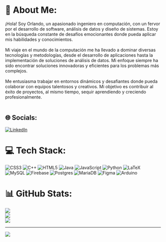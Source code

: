 # 💫 About Me:
¡Hola! Soy Orlando, un apasionado ingeniero en computación, con un fervor por el desarrollo de software, análisis de datos y diseño de sistemas. Estoy en la búsqueda constante de desafíos emocionantes donde pueda aplicar mis habilidades y conocimientos.<br><br>Mi viaje en el mundo de la computación me ha llevado a dominar diversas tecnologías y metodologías, desde el desarrollo de aplicaciones hasta la implementación de soluciones de análisis de datos. Mi enfoque siempre ha sido encontrar soluciones innovadoras y eficientes para los problemas más complejos.<br><br>Me entusiasma trabajar en entornos dinámicos y desafiantes donde pueda colaborar con equipos talentosos y creativos. Mi objetivo es contribuir al éxito de proyectos, al mismo tiempo, sequir aprendiendo y creciendo profesionalmente.<br><br>


## 🌐 Socials:
[![LinkedIn](https://img.shields.io/badge/LinkedIn-%230077B5.svg?logo=linkedin&logoColor=white)](https://www.linkedin.com/in/orlando-membrillo-12957a2b7/) 

# 💻 Tech Stack:
![CSS3](https://img.shields.io/badge/css3-%231572B6.svg?style=for-the-badge&logo=css3&logoColor=white) ![C++](https://img.shields.io/badge/c++-%2300599C.svg?style=for-the-badge&logo=c%2B%2B&logoColor=white) ![HTML5](https://img.shields.io/badge/html5-%23E34F26.svg?style=for-the-badge&logo=html5&logoColor=white) ![Java](https://img.shields.io/badge/java-%23ED8B00.svg?style=for-the-badge&logo=openjdk&logoColor=white) ![JavaScript](https://img.shields.io/badge/javascript-%23323330.svg?style=for-the-badge&logo=javascript&logoColor=%23F7DF1E) ![Python](https://img.shields.io/badge/python-3670A0?style=for-the-badge&logo=python&logoColor=ffdd54) ![LaTeX](https://img.shields.io/badge/latex-%23008080.svg?style=for-the-badge&logo=latex&logoColor=white) ![MySQL](https://img.shields.io/badge/mysql-%2300000f.svg?style=for-the-badge&logo=mysql&logoColor=white) ![Firebase](https://img.shields.io/badge/Firebase-039BE5?style=for-the-badge&logo=Firebase&logoColor=white) ![Postgres](https://img.shields.io/badge/postgres-%23316192.svg?style=for-the-badge&logo=postgresql&logoColor=white) ![MariaDB](https://img.shields.io/badge/MariaDB-003545?style=for-the-badge&logo=mariadb&logoColor=white) ![Figma](https://img.shields.io/badge/figma-%23F24E1E.svg?style=for-the-badge&logo=figma&logoColor=white) ![Arduino](https://img.shields.io/badge/-Arduino-00979D?style=for-the-badge&logo=Arduino&logoColor=white)
# 📊 GitHub Stats:
![](https://github-readme-stats.vercel.app/api?username=OrlandoManM&theme=vision-friendly-dark&hide_border=false&include_all_commits=true&count_private=false)<br/>
![](https://github-readme-streak-stats.herokuapp.com/?user=OrlandoManM&theme=vision-friendly-dark&hide_border=false)<br/>
![](https://github-readme-stats.vercel.app/api/top-langs/?username=OrlandoManM&theme=vision-friendly-dark&hide_border=false&include_all_commits=true&count_private=false&layout=compact)

---
[![](https://visitcount.itsvg.in/api?id=OrlandoManM&icon=3&color=1)](https://visitcount.itsvg.in)

<!-- Proudly created with GPRM ( https://gprm.itsvg.in ) -->
